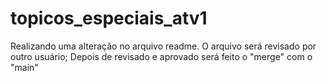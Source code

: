 # topicos_especiais_atv1
Realizando uma alteração no arquivo readme.
O arquivo será revisado por outro usuário;
Depois de revisado e aprovado será feito o "merge" com o "main"
